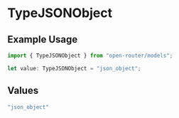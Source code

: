 # TypeJSONObject

## Example Usage

```typescript
import { TypeJSONObject } from "open-router/models";

let value: TypeJSONObject = "json_object";
```

## Values

```typescript
"json_object"
```